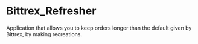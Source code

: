 # Bittrex_Refresher
Application that allows you to keep orders longer than the default given by Bittrex, by making recreations.
